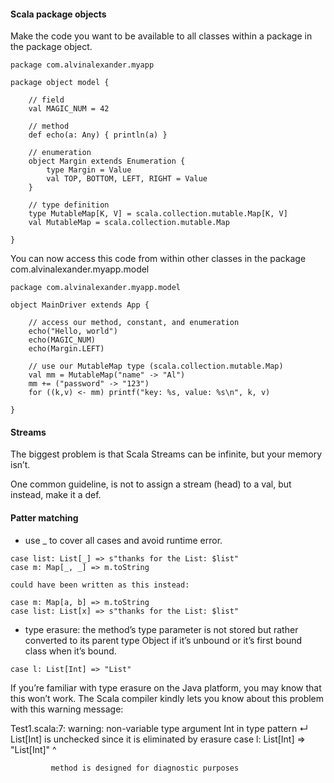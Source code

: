 
#### Scala package objects

Make the code you want to be available to all classes within a package in  the package object.

```
package com.alvinalexander.myapp

package object model {

    // field
    val MAGIC_NUM = 42

    // method
    def echo(a: Any) { println(a) }

    // enumeration
    object Margin extends Enumeration {
        type Margin = Value
        val TOP, BOTTOM, LEFT, RIGHT = Value
    }

    // type definition
    type MutableMap[K, V] = scala.collection.mutable.Map[K, V]
    val MutableMap = scala.collection.mutable.Map

}
```

You can now access this code from within other classes in the package com.alvinalexander.myapp.model

```
package com.alvinalexander.myapp.model

object MainDriver extends App {

    // access our method, constant, and enumeration
    echo("Hello, world")
    echo(MAGIC_NUM)
    echo(Margin.LEFT)

    // use our MutableMap type (scala.collection.mutable.Map)
    val mm = MutableMap("name" -> "Al")
    mm += ("password" -> "123")
    for ((k,v) <- mm) printf("key: %s, value: %s\n", k, v)

}
```

#### Streams

The biggest problem is that Scala Streams can be infinite, but your memory isn’t. 

One common guideline, is not to assign a stream (head) to a val, but instead, make it a def.

#### Patter matching

* use _ to cover all cases and avoid runtime error.


```
case list: List[_] => s"thanks for the List: $list"
case m: Map[_, _] => m.toString

could have been written as this instead:

case m: Map[a, b] => m.toString
case list: List[x] => s"thanks for the List: $list"
```

*  type erasure:  the method’s type parameter is not stored but rather converted to its parent type Object 
if it’s unbound or it’s first bound class when it’s bound.

```
case l: List[Int] => "List"
```
If you’re familiar with type erasure on the Java platform, you may know that this won’t work. 
The Scala compiler kindly lets you know about this problem with this warning message:

Test1.scala:7: warning: non-variable type argument Int in type pattern ↵
List[Int] is unchecked since it is eliminated by erasure
    case l: List[Int] => "List[Int]"
            ^
            
             method is designed for diagnostic purposes
